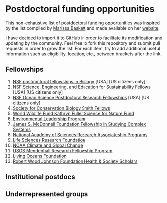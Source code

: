 # Postdoctoral funding opportunities

This non-exhaustive list of postdoctoral funding opportunities was inspired by the list compiled by [Marissa Baskett](http://www.des.ucdavis.edu/faculty/baskett) and made available on her [website](http://www.des.ucdavis.edu/faculty/baskett/links/academia.html#Postdoc). 

I have decided to import it to GitHub in order to facilitate its modification and updating by the community. Feel free to fork this repository and submit pull requests in order to grow the list. For each item, try to add additional useful information such as eligibility, location, etc., between brackets after the link. 

## Fellowships 

1. [NSF postdoctoral fellowships in Biology](http://www.nsf.gov/funding/pgm_summ.jsp?pims_id=503622) [USA] [US citizens only]
2. [NSF Science, Engineering, and Education for Sustainability Fellows](http://www.nsf.gov/funding/pgm_summ.jsp?pims_id=504673) [USA] [US citizens only]
3. [NSF Ocean Science Postdoctoral Research Fellowships](http://www.nsf.gov/funding/pgm_summ.jsp?pims_id=503668&org=OCE&from=home) [USA] [US citizens only]
4. [Society for Conservation Biology Smith Fellows](http://www.conbio.org/mini-sites/smith-fellows)
5. [World Wildlife Fund Kathryn Fuller Science for Nature Fund](http://www.worldwildlife.org/science/fellowships/fuller/item5763.html) 
6. [Environmental Leadership Program](http://elpnet.org/programs)
7. [James S. McDonnell Foundation Fellowship in Studying Complex Systems](http://www.jsmf.org/apply/fellowship/)
8. [National Academy of Sciences Research Associateship Programs](http://sites.nationalacademies.org/pga/rap/)
9. [Life Sciences Research Foundation](http://www.lsrf.org/home)
10. [NOAA Climate and Global Change](http://www.vsp.ucar.edu/cgc/index.html)
11. [USGS Mendenhall Research Fellowship Program](http://geology.usgs.gov/postdoc/)
12. [Living Oceans Foundation](http://www.livingoceansfoundation.org/index.php?option=com_content&view=article&id=46&Itemid=178)
13. [Robert Wood Johnson Foundation Health & Society Scholars](http://www.healthandsocietyscholars.org/)

## Institutional postdocs

## Underrepresented groups
